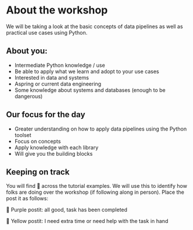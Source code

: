 # About the workshop

We will be taking a look at the basic concepts of data pipelines as well as practical use cases using Python.

## About you:
- Intermediate Python knowledge / use
- Be able to apply what we learn and adopt to your use cases
- Interested in data and systems
- Aspring or current data engineering
- Some knowledge about systems and databases (enough to be dangerous)

## Our focus for the day
- Greater understanding on how to apply data pipelines using the Python toolset
- Focus on concepts
- Apply knowledge with each library
- Will give you the building blocks

## Keeping on track

You will find 🚦 across the tutorial examples. We will use this to identify how folks are doing over the workshop (if following along in person). 
Place the post it as follows:

🚦 Purple postit: all good, task has been completed

🚦 Yellow postit: I need extra time or need help with the task in hand



